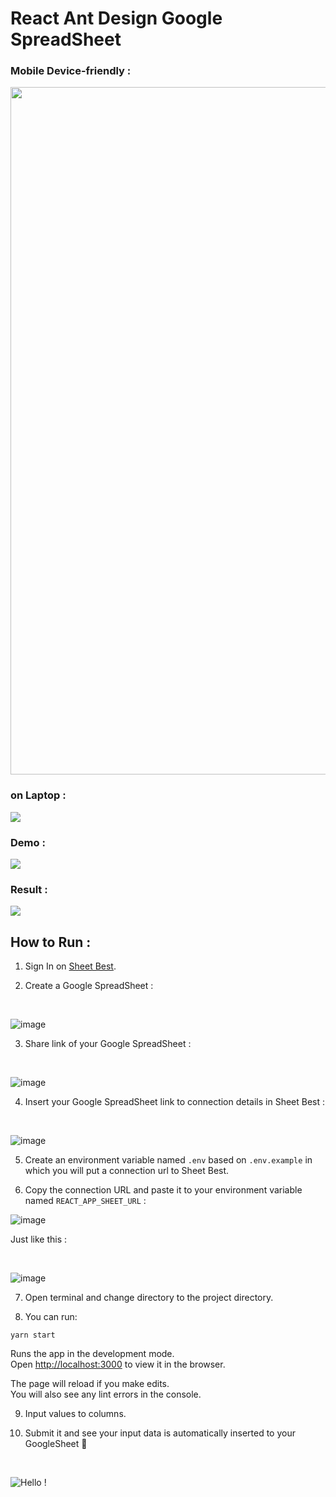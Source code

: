 # React Ant Design Google SpreadSheet

### Mobile Device-friendly :

<img src="https://i.ibb.co/VV3mKYg/Screen-Shot-2021-04-24-at-13-44-40-iphone12black-portrait.png" width="600px" height="1100px" />

### on Laptop :

<img src="https://i.ibb.co/KNYW7zk/react-antd-googlesheet-macbookpro13-front.png" />

### Demo :

<img src="https://i.imgur.com/OpRbExv.png" />

### Result :

<img src="https://i.imgur.com/xd6J6ch.png" />

<br />

## How to Run :

1) Sign In on [Sheet Best](https://sheet.best/).

2) Create a Google SpreadSheet :

<br />

![image](https://user-images.githubusercontent.com/43397636/115831620-0c857d00-a43c-11eb-8865-11b0e6bc148e.png)

3) Share link of your Google SpreadSheet :

<br />

![image](https://user-images.githubusercontent.com/43397636/115831825-4c4c6480-a43c-11eb-965a-4f084ecbfb16.png)

4) Insert your Google SpreadSheet link to connection details in Sheet Best :

<br />

![image](https://user-images.githubusercontent.com/43397636/115832118-b36a1900-a43c-11eb-8178-c8459264f687.png)

5) Create an environment variable named `.env` based on `.env.example` in which you will put a connection url to Sheet Best.

6) Copy the connection URL and paste it to your environment variable named `REACT_APP_SHEET_URL` :

![image](https://user-images.githubusercontent.com/43397636/115832392-0f34a200-a43d-11eb-886d-238693a105cb.png)

Just like this :

<br />

![image](https://user-images.githubusercontent.com/43397636/115832814-8833f980-a43d-11eb-8d7c-4eafb1843fc1.png)

7) Open terminal and change directory to the project directory.

8) You can run:

```
yarn start
```

Runs the app in the development mode.\
Open [http://localhost:3000](http://localhost:3000) to view it in the browser.

The page will reload if you make edits.\
You will also see any lint errors in the console.

9) Input values to columns.

10) Submit it and see your input data is automatically inserted to your GoogleSheet 🎉

<br />

![Hello !](https://api.visitorbadge.io/api/VisitorHit?user=kevinadhiguna&repo=react-antd-googlesheet&label=thanks%20for%20dropping%20in%20!&labelColor=%23000000&countColor=%23FFFFFF)
